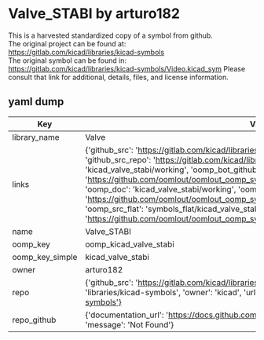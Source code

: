 # Valve_STABI by arturo182  
This is a harvested standardized copy of a symbol from github.  
The original project can be found at:  
https://gitlab.com/kicad/libraries/kicad-symbols  
The original symbol can be found in:
https://gitlab.com/kicad/libraries/kicad-symbols/Video.kicad_sym
Please consult that link for additional, details, files, and license information.  
## yaml dump  
| Key | Value |  
| --- | --- |  
| library_name | Valve |  
| links | {'github_src': 'https://gitlab.com/kicad/libraries/kicad-symbols/Video.kicad_sym', 'github_src_repo': 'https://gitlab.com/kicad/libraries/kicad-symbols', 'oomp_bot': 'kicad_valve_stabi/working', 'oomp_bot_github': 'https://github.com/oomlout/oomlout_oomp_symbol_bot/tree/main/kicad_valve_stabi/working', 'oomp_doc': 'kicad_valve_stabi/working', 'oomp_doc_github': 'https://github.com/oomlout/oomlout_oomp_symbol_doc/tree/main/kicad_valve_stabi/working', 'oomp_src_flat': 'symbols_flat/kicad_valve_stabi/working', 'oomp_src_flat_github': 'https://github.com/oomlout/oomlout_oomp_symbol_src/tree/main/kicad_valve_stabi/working'} |  
| name | Valve_STABI |  
| oomp_key | oomp_kicad_valve_stabi |  
| oomp_key_simple | kicad_valve_stabi |  
| owner | arturo182 |  
| repo | {'github_src': 'https://gitlab.com/kicad/libraries/kicad-symbols/Video.kicad_sym', 'name': 'libraries/kicad-symbols', 'owner': 'kicad', 'url': 'https://gitlab.com/kicad/libraries/kicad-symbols'} |  
| repo_github | {'documentation_url': 'https://docs.github.com/rest/repos/repos#get-a-repository', 'message': 'Not Found'} |  

